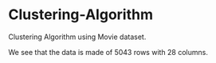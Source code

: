 # Clustering-Algorithm
Clustering Algorithm using Movie dataset. 

We see that the data is made of 5043 rows with 28 columns.
